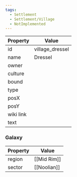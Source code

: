 ```yaml
---
tags:
  - Settlement
  - Settlement/Village
  - NotImplemented
---
```


| Property  | Value           |
| --------- | --------------- |
| id        | village_dressel |
| name      | Dressel         |
| owner     |                 |
| culture   |                 |
| bound     |                 |
| type      |                 |
| posX      |                 |
| posY      |                 |
| wiki link |                 |
| text      |                 |

### Galaxy
| Property | Value       |
| -------- | ----------- |
| region   | [[Mid Rim]] |
| sector   | [[Noolian]] |
